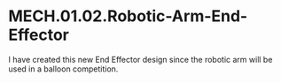 # MECH.01.02.Robotic-Arm-End-Effector
I have created this new End Effector design since the robotic arm will be used in a balloon competition.
